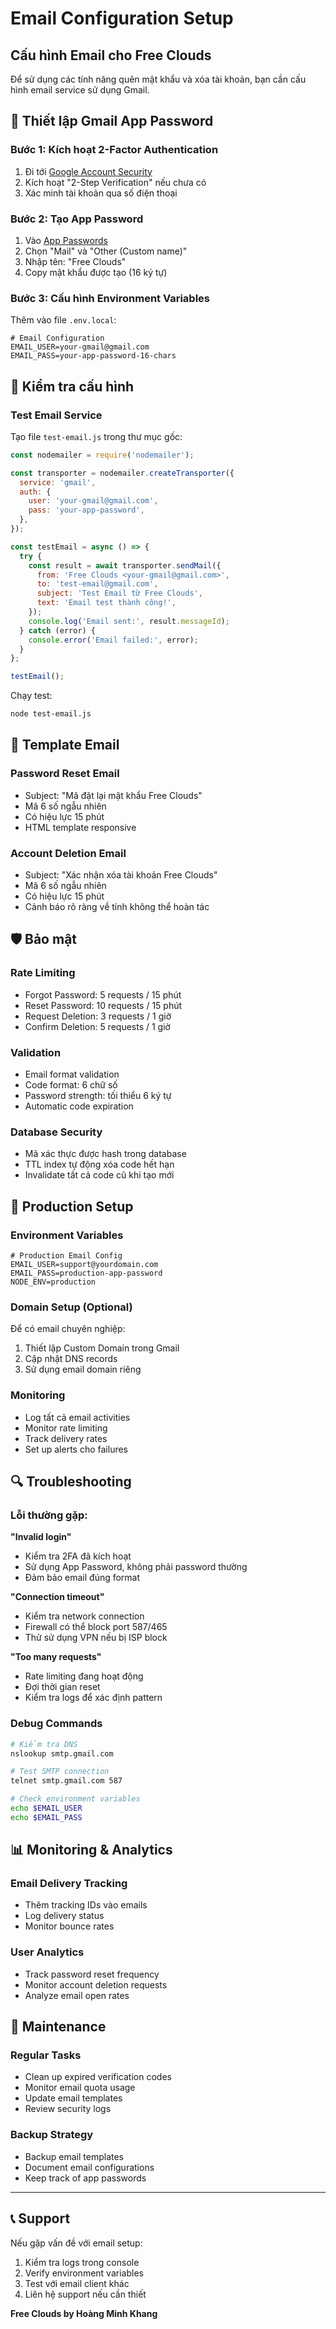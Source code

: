 # Email Configuration Setup

## Cấu hình Email cho Free Clouds

Để sử dụng các tính năng quên mật khẩu và xóa tài khoản, bạn cần cấu hình email service sử dụng Gmail.

## 📧 Thiết lập Gmail App Password

### Bước 1: Kích hoạt 2-Factor Authentication
1. Đi tới [Google Account Security](https://myaccount.google.com/security)
2. Kích hoạt "2-Step Verification" nếu chưa có
3. Xác minh tài khoản qua số điện thoại

### Bước 2: Tạo App Password
1. Vào [App Passwords](https://myaccount.google.com/apppasswords)
2. Chọn "Mail" và "Other (Custom name)"
3. Nhập tên: "Free Clouds"
4. Copy mật khẩu được tạo (16 ký tự)

### Bước 3: Cấu hình Environment Variables
Thêm vào file `.env.local`:

```env
# Email Configuration
EMAIL_USER=your-gmail@gmail.com
EMAIL_PASS=your-app-password-16-chars
```

## 🔧 Kiểm tra cấu hình

### Test Email Service
Tạo file `test-email.js` trong thư mục gốc:

```javascript
const nodemailer = require('nodemailer');

const transporter = nodemailer.createTransporter({
  service: 'gmail',
  auth: {
    user: 'your-gmail@gmail.com',
    pass: 'your-app-password',
  },
});

const testEmail = async () => {
  try {
    const result = await transporter.sendMail({
      from: 'Free Clouds <your-gmail@gmail.com>',
      to: 'test-email@gmail.com',
      subject: 'Test Email từ Free Clouds',
      text: 'Email test thành công!',
    });
    console.log('Email sent:', result.messageId);
  } catch (error) {
    console.error('Email failed:', error);
  }
};

testEmail();
```

Chạy test:
```bash
node test-email.js
```

## 📝 Template Email

### Password Reset Email
- Subject: "Mã đặt lại mật khẩu Free Clouds"
- Mã 6 số ngẫu nhiên
- Có hiệu lực 15 phút
- HTML template responsive

### Account Deletion Email
- Subject: "Xác nhận xóa tài khoản Free Clouds"
- Mã 6 số ngẫu nhiên
- Có hiệu lực 15 phút
- Cảnh báo rõ ràng về tính không thể hoàn tác

## 🛡️ Bảo mật

### Rate Limiting
- Forgot Password: 5 requests / 15 phút
- Reset Password: 10 requests / 15 phút
- Request Deletion: 3 requests / 1 giờ
- Confirm Deletion: 5 requests / 1 giờ

### Validation
- Email format validation
- Code format: 6 chữ số
- Password strength: tối thiểu 6 ký tự
- Automatic code expiration

### Database Security
- Mã xác thực được hash trong database
- TTL index tự động xóa code hết hạn
- Invalidate tất cả code cũ khi tạo mới

## 🚀 Production Setup

### Environment Variables
```env
# Production Email Config
EMAIL_USER=support@yourdomain.com
EMAIL_PASS=production-app-password
NODE_ENV=production
```

### Domain Setup (Optional)
Để có email chuyên nghiệp:
1. Thiết lập Custom Domain trong Gmail
2. Cập nhật DNS records
3. Sử dụng email domain riêng

### Monitoring
- Log tất cả email activities
- Monitor rate limiting
- Track delivery rates
- Set up alerts cho failures

## 🔍 Troubleshooting

### Lỗi thường gặp:

**"Invalid login"**
- Kiểm tra 2FA đã kích hoạt
- Sử dụng App Password, không phải password thường
- Đảm bảo email đúng format

**"Connection timeout"**
- Kiểm tra network connection
- Firewall có thể block port 587/465
- Thử sử dụng VPN nếu bị ISP block

**"Too many requests"**
- Rate limiting đang hoạt động
- Đợi thời gian reset
- Kiểm tra logs để xác định pattern

### Debug Commands
```bash
# Kiểm tra DNS
nslookup smtp.gmail.com

# Test SMTP connection
telnet smtp.gmail.com 587

# Check environment variables
echo $EMAIL_USER
echo $EMAIL_PASS
```

## 📊 Monitoring & Analytics

### Email Delivery Tracking
- Thêm tracking IDs vào emails
- Log delivery status
- Monitor bounce rates

### User Analytics
- Track password reset frequency
- Monitor account deletion requests
- Analyze email open rates

## 🔄 Maintenance

### Regular Tasks
- Clean up expired verification codes
- Monitor email quota usage
- Update email templates
- Review security logs

### Backup Strategy
- Backup email templates
- Document email configurations
- Keep track of app passwords

---

## 📞 Support

Nếu gặp vấn đề với email setup:
1. Kiểm tra logs trong console
2. Verify environment variables
3. Test với email client khác
4. Liên hệ support nếu cần thiết

**Free Clouds by Hoàng Minh Khang**